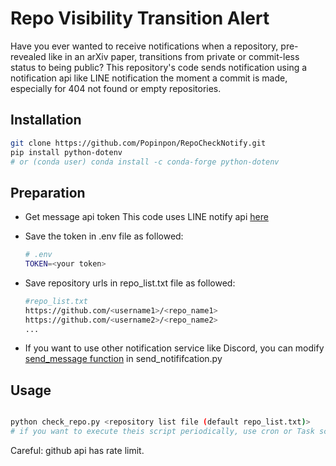 # Repo Visibility Transition Alert

Have you ever wanted to receive notifications when a repository, pre-revealed like in an arXiv paper, transitions from private or commit-less status to being public? This repository's code sends notification using a notification api like LINE notification the moment a commit is made, especially for 404 not found or empty repositories.


## Installation

```bash
git clone https://github.com/Popinpon/RepoCheckNotify.git
pip install python-dotenv
# or (conda user) conda install -c conda-forge python-dotenv 
```


## Preparation
- Get message api token
     This code uses LINE notify api [here](https://notify-bot.line.me)
- Save the token in .env file as followed:

    ```bash
    # .env
    TOKEN=<your token>
    ```
- Save repository urls in repo_list.txt file as followed:
    ```bash
    #repo_list.txt
    https://github.com/<username1>/<repo_name1>
    https://github.com/<username2>/<repo_name2>
    ...
    ```

- If you want to use other notification service like Discord, you can modify [send_message function](https://github.com/Popinpon/RepoCheckNotify/blob/main/send_notification.py?plain=1#L26) in send_notififcation.py

## Usage
```bash

python check_repo.py <repository list file (default repo_list.txt)>
# if you want to execute theis script periodically, use cron or Task scheduler
```
Careful: github api has rate limit.





<!-- ## License

Information about the license for your project. -->
